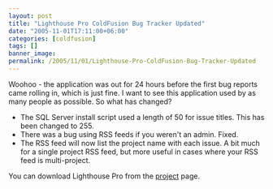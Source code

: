 ```yaml
---
layout: post
title: "Lighthouse Pro ColdFusion Bug Tracker Updated"
date: "2005-11-01T17:11:00+06:00"
categories: [coldfusion]
tags: []
banner_image: 
permalink: /2005/11/01/Lighthouse-Pro-ColdFusion-Bug-Tracker-Updated
---
```


Woohoo - the application was out for 24 hours before the first bug reports came rolling in, which is just fine. I want to see this application used by as many people as possible. So what has changed?

<ul>
<li>The SQL Server install script used a length of 50 for issue titles. This has been changed to 255.
<li>There was a bug using RSS feeds if you weren't an admin. Fixed.
<li>The RSS feed will now list the project name with each issue. A bit much for a single project RSS feed, but more useful in cases where your RSS feed is multi-project.
</ul>

You can download Lighthouse Pro from the <a href="http://ray.camdenfamily.com/projects/lhp">project</a> page.